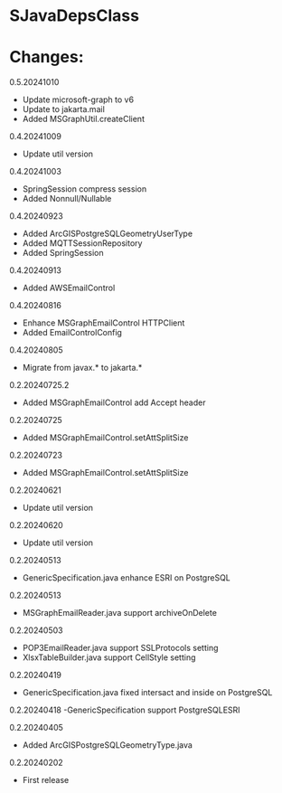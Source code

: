 # SJavaDepsClass

# Changes:
0.5.20241010
- Update microsoft-graph to v6
- Update to jakarta.mail
- Added MSGraphUtil.createClient

0.4.20241009
- Update util version

0.4.20241003
- SpringSession compress session
- Added Nonnull/Nullable

0.4.20240923
- Added ArcGISPostgreSQLGeometryUserType
- Added MQTTSessionRepository
- Added SpringSession

0.4.20240913
- Added AWSEmailControl

0.4.20240816
- Enhance MSGraphEmailControl HTTPClient
- Added EmailControlConfig

0.4.20240805
- Migrate from javax.* to jakarta.*

0.2.20240725.2
- Added MSGraphEmailControl add Accept header

0.2.20240725
- Added MSGraphEmailControl.setAttSplitSize

0.2.20240723
- Added MSGraphEmailControl.setAttSplitSize

0.2.20240621
- Update util version

0.2.20240620
- Update util version

0.2.20240513
- GenericSpecification.java enhance ESRI on PostgreSQL

0.2.20240513
- MSGraphEmailReader.java support archiveOnDelete

0.2.20240503
- POP3EmailReader.java support SSLProtocols setting
- XlsxTableBuilder.java support CellStyle setting

0.2.20240419
- GenericSpecification.java fixed intersact and inside on PostgreSQL

0.2.20240418
-GenericSpecification support PostgreSQLESRI

0.2.20240405
- Added ArcGISPostgreSQLGeometryType.java

0.2.20240202
- First release